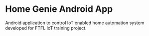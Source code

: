 # Home Genie Android App

Android application to control IoT enabled home automation system developed for FTFL IoT training project.

